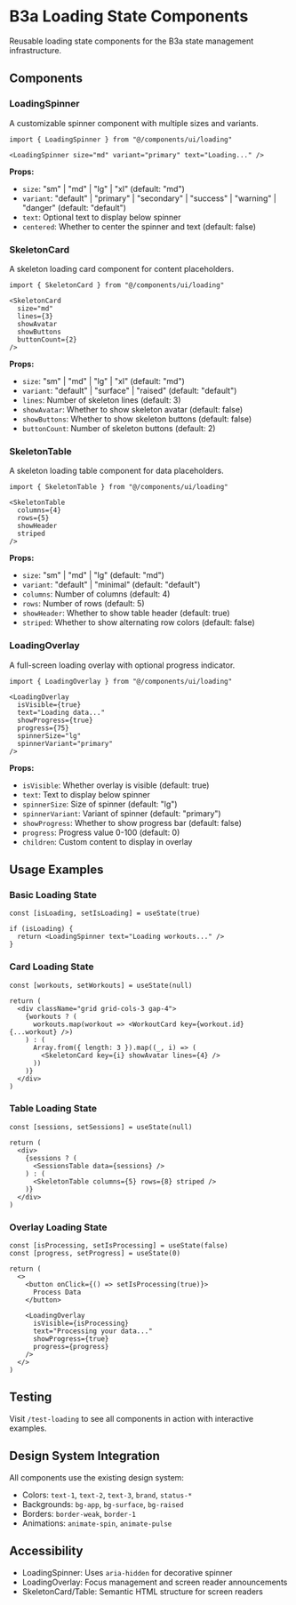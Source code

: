 # B3a Loading State Components

Reusable loading state components for the B3a state management infrastructure.

## Components

### LoadingSpinner
A customizable spinner component with multiple sizes and variants.

```tsx
import { LoadingSpinner } from "@/components/ui/loading"

<LoadingSpinner size="md" variant="primary" text="Loading..." />
```

**Props:**
- `size`: "sm" | "md" | "lg" | "xl" (default: "md")
- `variant`: "default" | "primary" | "secondary" | "success" | "warning" | "danger" (default: "default")
- `text`: Optional text to display below spinner
- `centered`: Whether to center the spinner and text (default: false)

### SkeletonCard
A skeleton loading card component for content placeholders.

```tsx
import { SkeletonCard } from "@/components/ui/loading"

<SkeletonCard 
  size="md" 
  lines={3} 
  showAvatar 
  showButtons 
  buttonCount={2} 
/>
```

**Props:**
- `size`: "sm" | "md" | "lg" | "xl" (default: "md")
- `variant`: "default" | "surface" | "raised" (default: "default")
- `lines`: Number of skeleton lines (default: 3)
- `showAvatar`: Whether to show skeleton avatar (default: false)
- `showButtons`: Whether to show skeleton buttons (default: false)
- `buttonCount`: Number of skeleton buttons (default: 2)

### SkeletonTable
A skeleton loading table component for data placeholders.

```tsx
import { SkeletonTable } from "@/components/ui/loading"

<SkeletonTable 
  columns={4} 
  rows={5} 
  showHeader 
  striped 
/>
```

**Props:**
- `size`: "sm" | "md" | "lg" (default: "md")
- `variant`: "default" | "minimal" (default: "default")
- `columns`: Number of columns (default: 4)
- `rows`: Number of rows (default: 5)
- `showHeader`: Whether to show table header (default: true)
- `striped`: Whether to show alternating row colors (default: false)

### LoadingOverlay
A full-screen loading overlay with optional progress indicator.

```tsx
import { LoadingOverlay } from "@/components/ui/loading"

<LoadingOverlay 
  isVisible={true}
  text="Loading data..."
  showProgress={true}
  progress={75}
  spinnerSize="lg"
  spinnerVariant="primary"
/>
```

**Props:**
- `isVisible`: Whether overlay is visible (default: true)
- `text`: Text to display below spinner
- `spinnerSize`: Size of spinner (default: "lg")
- `spinnerVariant`: Variant of spinner (default: "primary")
- `showProgress`: Whether to show progress bar (default: false)
- `progress`: Progress value 0-100 (default: 0)
- `children`: Custom content to display in overlay

## Usage Examples

### Basic Loading State
```tsx
const [isLoading, setIsLoading] = useState(true)

if (isLoading) {
  return <LoadingSpinner text="Loading workouts..." />
}
```

### Card Loading State
```tsx
const [workouts, setWorkouts] = useState(null)

return (
  <div className="grid grid-cols-3 gap-4">
    {workouts ? (
      workouts.map(workout => <WorkoutCard key={workout.id} {...workout} />)
    ) : (
      Array.from({ length: 3 }).map((_, i) => (
        <SkeletonCard key={i} showAvatar lines={4} />
      ))
    )}
  </div>
)
```

### Table Loading State
```tsx
const [sessions, setSessions] = useState(null)

return (
  <div>
    {sessions ? (
      <SessionsTable data={sessions} />
    ) : (
      <SkeletonTable columns={5} rows={8} striped />
    )}
  </div>
)
```

### Overlay Loading State
```tsx
const [isProcessing, setIsProcessing] = useState(false)
const [progress, setProgress] = useState(0)

return (
  <>
    <button onClick={() => setIsProcessing(true)}>
      Process Data
    </button>
    
    <LoadingOverlay
      isVisible={isProcessing}
      text="Processing your data..."
      showProgress={true}
      progress={progress}
    />
  </>
)
```

## Testing

Visit `/test-loading` to see all components in action with interactive examples.

## Design System Integration

All components use the existing design system:
- Colors: `text-1`, `text-2`, `text-3`, `brand`, `status-*`
- Backgrounds: `bg-app`, `bg-surface`, `bg-raised`
- Borders: `border-weak`, `border-1`
- Animations: `animate-spin`, `animate-pulse`

## Accessibility

- LoadingSpinner: Uses `aria-hidden` for decorative spinner
- LoadingOverlay: Focus management and screen reader announcements
- SkeletonCard/Table: Semantic HTML structure for screen readers
